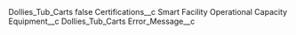 <?xml version="1.0" encoding="UTF-8"?>
<CustomMetadata xmlns="http://soap.sforce.com/2006/04/metadata" xmlns:xsi="http://www.w3.org/2001/XMLSchema-instance" xmlns:xsd="http://www.w3.org/2001/XMLSchema">
    <label>Dollies_Tub_Carts</label>
    <protected>false</protected>
    <values>
        <field>Certifications__c</field>
        <value xsi:type="xsd:string">Smart Facility Operational Capacity</value>
    </values>
    <values>
        <field>Equipment__c</field>
        <value xsi:type="xsd:string">Dollies_Tub_Carts</value>
    </values>
    <values>
        <field>Error_Message__c</field>
        <value xsi:nil="true"/>
    </values>
</CustomMetadata>
